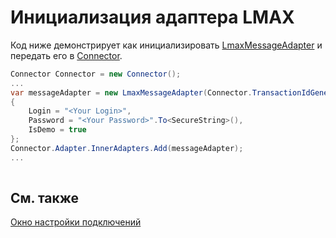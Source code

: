 # Инициализация адаптера LMAX

Код ниже демонстрирует как инициализировать [LmaxMessageAdapter](xref:StockSharp.LMAX.LmaxMessageAdapter) и передать его в [Connector](xref:StockSharp.Algo.Connector).

```cs
Connector Connector = new Connector();				
...				
var messageAdapter = new LmaxMessageAdapter(Connector.TransactionIdGenerator)
{
    Login = "<Your Login>",
    Password = "<Your Password>".To<SecureString>(),
    IsDemo = true
};
Connector.Adapter.InnerAdapters.Add(messageAdapter);
...	
							
```

## См. также

[Окно настройки подключений](../../../graphical_user_interface/connection_settings_window.md)
